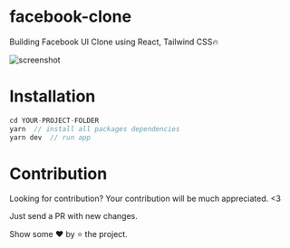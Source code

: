 # facebook-clone

Building Facebook UI Clone using React, Tailwind CSS🔥

<img src="https://repository-images.githubusercontent.com/295202619/a69feb00-ce17-11eb-99c0-88a325f87bf9" alt="screenshot"/>

# Installation

```javascript
cd YOUR-PROJECT-FOLDER
yarn  // install all packages dependencies
yarn dev  // run app
```

# Contribution

Looking for contribution? Your contribution will be much appreciated. <3

Just send a PR with new changes.

Show some ❤️ by ⭐ the project.
